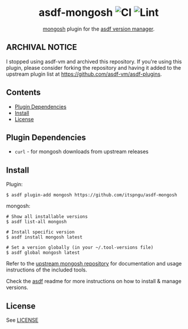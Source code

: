 <div align="center">

# asdf-mongosh ![CI](https://github.com/itspngu/asdf-mongosh/workflows/CI/badge.svg) ![Lint](https://github.com/itspngu/asdf-mongosh/workflows/Lint/badge.svg)

[mongosh](https://github.com/mongodb-js/mongosh) plugin for the [asdf version manager](https://asdf-vm.com).

</div>

## ARCHIVAL NOTICE

I stopped using asdf-vm and archived this repository. If you're using this plugin, please consider forking the repository and having it added to the upstream plugin list at https://github.com/asdf-vm/asdf-plugins.

## Contents

- [Plugin Dependencies](#plugin-dependencies)
- [Install](#install)
- [License](#license)

## Plugin Dependencies

- `curl` - for mongosh downloads from upstream releases

## Install

Plugin:

```shell
$ asdf plugin-add mongosh https://github.com/itspngu/asdf-mongosh
```

mongosh:

```shell
# Show all installable versions
$ asdf list-all mongosh

# Install specific version
$ asdf install mongosh latest

# Set a version globally (in your ~/.tool-versions file)
$ asdf global mongosh latest
```

Refer to the [upstream mongosh repository](https://github.com/mongodb-js/mongosh) for documentation and
usage instructions of the included tools.

Check the [asdf](https://github.com/asdf-vm/asdf) readme for more instructions on how to
install & manage versions.

## License

See [LICENSE](LICENSE)
